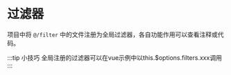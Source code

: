 # 过滤器

项目中将 `@/filter` 中的文件注册为全局过滤器，各自功能作用可以查看注释或代码。

:::tip 小技巧
全局注册的过滤器可以在vue示例中以this.$options.filters.xxx调用
:::
